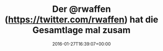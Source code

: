 ---
retweeted: false
source: <a href="https://about.twitter.com/products/tweetdeck" rel="nofollow">TweetDeck</a>
entities:
  user_mentions:
  - name: "@rwaffen"
    screen_name: rwaffen
    indices:
    - '4'
    - '12'
    id_str: '2389970796'
    id: '2389970796'
  urls: []
  symbols: []
  media:
  - expanded_url: https://twitter.com/bascht/status/692386363161841664/photo/1
    indices:
    - '53'
    - '76'
    url: https://t.co/EBh7XBJT8l
    media_url: http://pbs.twimg.com/media/CZvZuDYWEAApvrB.png
    id_str: '692386352936128512'
    id: '692386352936128512'
    media_url_https: https://pbs.twimg.com/media/CZvZuDYWEAApvrB.png
    sizes:
      small:
        w: '496'
        h: '21'
        resize: fit
      medium:
        w: '496'
        h: '21'
        resize: fit
      large:
        w: '496'
        h: '21'
        resize: fit
      thumb:
        w: '21'
        h: '21'
        resize: crop
    type: photo
    display_url: pic.twitter.com/EBh7XBJT8l
  hashtags: []
display_text_range:
- '0'
- '76'
favorite_count: '3'
id_str: '692386363161841664'
truncated: false
retweet_count: '0'
id: '692386363161841664'
possibly_sensitive: false
created_at: Wed Jan 27 16:39:07 +0000 2016
favorited: false
full_text: Der [@rwaffen](https://twitter.com/rwaffen) hat die Gesamtlage mal zusammengefasst.
lang: de
extended_entities:
  media:
  - expanded_url: https://twitter.com/bascht/status/692386363161841664/photo/1
    indices:
    - '53'
    - '76'
    url: https://t.co/EBh7XBJT8l
    media_url: http://pbs.twimg.com/media/CZvZuDYWEAApvrB.png
    id_str: '692386352936128512'
    id: '692386352936128512'
    media_url_https: https://pbs.twimg.com/media/CZvZuDYWEAApvrB.png
    sizes:
      small:
        w: '496'
        h: '21'
        resize: fit
      medium:
        w: '496'
        h: '21'
        resize: fit
      large:
        w: '496'
        h: '21'
        resize: fit
      thumb:
        w: '21'
        h: '21'
        resize: crop
    type: photo
    display_url: pic.twitter.com/EBh7XBJT8l
tags:
- pesos/twitter
date: '2016-01-27T16:39:07+00:00'
src: https://twitter.com/bascht/status/692386363161841664
original_url: https://twitter.com/bascht/status/692386363161841664
type: twitter_tweet
media_url: https://img.bascht.com/twitter/pbs.twimg.com/media/CZvZuDYWEAApvrB.png
text: Der [@rwaffen](https://twitter.com/rwaffen) hat die Gesamtlage mal zusammengefasst.
title: Der @rwaffen (https://twitter.com/rwaffen) hat die Gesamtlage mal zusam

---